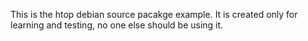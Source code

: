 This is the htop debian source pacakge example.
It is created only for learning and testing, no one else should be using it.
